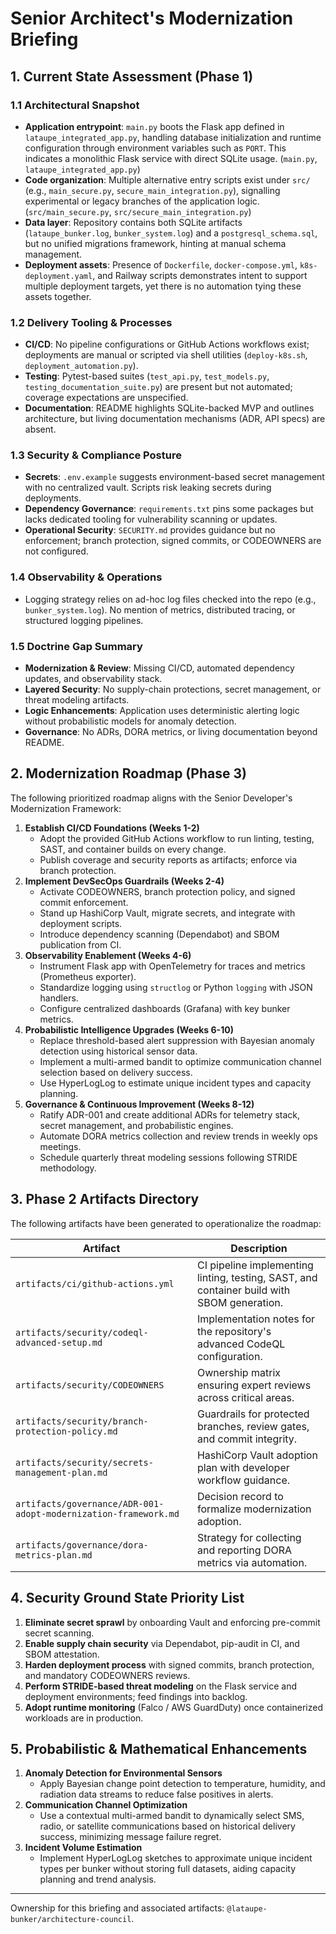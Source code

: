 # Senior Architect's Modernization Briefing

## 1. Current State Assessment (Phase 1)

### 1.1 Architectural Snapshot
- **Application entrypoint**: `main.py` boots the Flask app defined in `lataupe_integrated_app.py`, handling database initialization and runtime configuration through environment variables such as `PORT`. This indicates a monolithic Flask service with direct SQLite usage. (`main.py`, `lataupe_integrated_app.py`)
- **Code organization**: Multiple alternative entry scripts exist under `src/` (e.g., `main_secure.py`, `secure_main_integration.py`), signalling experimental or legacy branches of the application logic. (`src/main_secure.py`, `src/secure_main_integration.py`)
- **Data layer**: Repository contains both SQLite artifacts (`lataupe_bunker.log`, `bunker_system.log`) and a `postgresql_schema.sql`, but no unified migrations framework, hinting at manual schema management.
- **Deployment assets**: Presence of `Dockerfile`, `docker-compose.yml`, `k8s-deployment.yaml`, and Railway scripts demonstrates intent to support multiple deployment targets, yet there is no automation tying these assets together.

### 1.2 Delivery Tooling & Processes
- **CI/CD**: No pipeline configurations or GitHub Actions workflows exist; deployments are manual or scripted via shell utilities (`deploy-k8s.sh`, `deployment_automation.py`).
- **Testing**: Pytest-based suites (`test_api.py`, `test_models.py`, `testing_documentation_suite.py`) are present but not automated; coverage expectations are unspecified.
- **Documentation**: README highlights SQLite-backed MVP and outlines architecture, but living documentation mechanisms (ADR, API specs) are absent.

### 1.3 Security & Compliance Posture
- **Secrets**: `.env.example` suggests environment-based secret management with no centralized vault. Scripts risk leaking secrets during deployments.
- **Dependency Governance**: `requirements.txt` pins some packages but lacks dedicated tooling for vulnerability scanning or updates.
- **Operational Security**: `SECURITY.md` provides guidance but no enforcement; branch protection, signed commits, or CODEOWNERS are not configured.

### 1.4 Observability & Operations
- Logging strategy relies on ad-hoc log files checked into the repo (e.g., `bunker_system.log`). No mention of metrics, distributed tracing, or structured logging pipelines.

### 1.5 Doctrine Gap Summary
- **Modernization & Review**: Missing CI/CD, automated dependency updates, and observability stack.
- **Layered Security**: No supply-chain protections, secret management, or threat modeling artifacts.
- **Logic Enhancements**: Application uses deterministic alerting logic without probabilistic models for anomaly detection.
- **Governance**: No ADRs, DORA metrics, or living documentation beyond README.

## 2. Modernization Roadmap (Phase 3)

The following prioritized roadmap aligns with the Senior Developer's Modernization Framework:

1. **Establish CI/CD Foundations (Weeks 1-2)**
   - Adopt the provided GitHub Actions workflow to run linting, testing, SAST, and container builds on every change.
   - Publish coverage and security reports as artifacts; enforce via branch protection.
2. **Implement DevSecOps Guardrails (Weeks 2-4)**
   - Activate CODEOWNERS, branch protection policy, and signed commit enforcement.
   - Stand up HashiCorp Vault, migrate secrets, and integrate with deployment scripts.
   - Introduce dependency scanning (Dependabot) and SBOM publication from CI.
3. **Observability Enablement (Weeks 4-6)**
   - Instrument Flask app with OpenTelemetry for traces and metrics (Prometheus exporter).
   - Standardize logging using `structlog` or Python `logging` with JSON handlers.
   - Configure centralized dashboards (Grafana) with key bunker metrics.
4. **Probabilistic Intelligence Upgrades (Weeks 6-10)**
   - Replace threshold-based alert suppression with Bayesian anomaly detection using historical sensor data.
   - Implement a multi-armed bandit to optimize communication channel selection based on delivery success.
   - Use HyperLogLog to estimate unique incident types and capacity planning.
5. **Governance & Continuous Improvement (Weeks 8-12)**
   - Ratify ADR-001 and create additional ADRs for telemetry stack, secret management, and probabilistic engines.
   - Automate DORA metrics collection and review trends in weekly ops meetings.
   - Schedule quarterly threat modeling sessions following STRIDE methodology.

## 3. Phase 2 Artifacts Directory

The following artifacts have been generated to operationalize the roadmap:

| Artifact | Description |
| --- | --- |
| `artifacts/ci/github-actions.yml` | CI pipeline implementing linting, testing, SAST, and container build with SBOM generation. |
| `artifacts/security/codeql-advanced-setup.md` | Implementation notes for the repository's advanced CodeQL configuration. |
| `artifacts/security/CODEOWNERS` | Ownership matrix ensuring expert reviews across critical areas. |
| `artifacts/security/branch-protection-policy.md` | Guardrails for protected branches, review gates, and commit integrity. |
| `artifacts/security/secrets-management-plan.md` | HashiCorp Vault adoption plan with developer workflow guidance. |
| `artifacts/governance/ADR-001-adopt-modernization-framework.md` | Decision record to formalize modernization adoption. |
| `artifacts/governance/dora-metrics-plan.md` | Strategy for collecting and reporting DORA metrics via automation. |

## 4. Security Ground State Priority List

1. **Eliminate secret sprawl** by onboarding Vault and enforcing pre-commit secret scanning.
2. **Enable supply chain security** via Dependabot, pip-audit in CI, and SBOM attestation.
3. **Harden deployment process** with signed commits, branch protection, and mandatory CODEOWNERS reviews.
4. **Perform STRIDE-based threat modeling** on the Flask service and deployment environments; feed findings into backlog.
5. **Adopt runtime monitoring** (Falco / AWS GuardDuty) once containerized workloads are in production.

## 5. Probabilistic & Mathematical Enhancements

1. **Anomaly Detection for Environmental Sensors**
   - Apply Bayesian change point detection to temperature, humidity, and radiation data streams to reduce false positives in alerts.
2. **Communication Channel Optimization**
   - Use a contextual multi-armed bandit to dynamically select SMS, radio, or satellite communications based on historical delivery success, minimizing message failure regret.
3. **Incident Volume Estimation**
   - Implement HyperLogLog sketches to approximate unique incident types per bunker without storing full datasets, aiding capacity planning and trend analysis.

---

Ownership for this briefing and associated artifacts: `@lataupe-bunker/architecture-council`.
